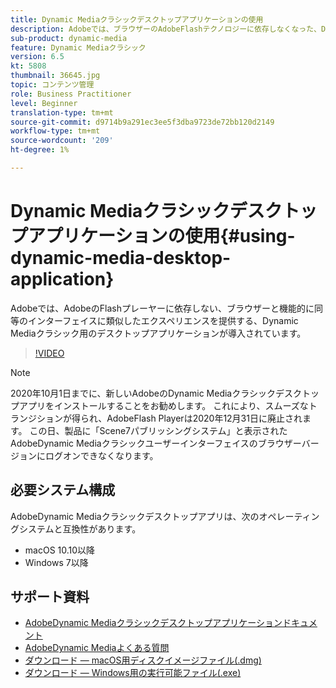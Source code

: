 ```yaml
---
title: Dynamic Mediaクラシックデスクトップアプリケーションの使用
description: Adobeでは、ブラウザーのAdobeFlashテクノロジーに依存しなくなった、Dynamic Mediaクラシックユーザー向けのデスクトップアプリケーションが導入されています。
sub-product: dynamic-media
feature: Dynamic Mediaクラシック
version: 6.5
kt: 5808
thumbnail: 36645.jpg
topic: コンテンツ管理
role: Business Practitioner
level: Beginner
translation-type: tm+mt
source-git-commit: d9714b9a291ec3ee5f3dba9723de72bb120d2149
workflow-type: tm+mt
source-wordcount: '209'
ht-degree: 1%

---
```



# Dynamic Mediaクラシックデスクトップアプリケーションの使用{#using-dynamic-media-desktop-application}

Adobeでは、AdobeのFlashプレーヤーに依存しない、ブラウザーと機能的に同等のインターフェイスに類似したエクスペリエンスを提供する、Dynamic Mediaクラシック用のデスクトップアプリケーションが導入されています。

>[!VIDEO](https://video.tv.adobe.com/v/36645/?quality=12)

>[!NOTE]
>
> 2020年10月1日までに、新しいAdobeのDynamic Mediaクラシックデスクトップアプリをインストールすることをお勧めします。 これにより、スムーズなトランジションが得られ、AdobeFlash Playerは2020年12月31日に廃止されます。 この日、製品に「Scene7パブリッシングシステム」と表示されたAdobeDynamic Mediaクラシックユーザーインターフェイスのブラウザーバージョンにログオンできなくなります。

## 必要システム構成

AdobeDynamic Mediaクラシックデスクトップアプリは、次のオペレーティングシステムと互換性があります。

* macOS 10.10以降
* Windows 7以降

## サポート資料

* [AdobeDynamic Mediaクラシックデスクトップアプリケーションドキュメント](https://docs.adobe.com/content/help/en/dynamic-media-classic/using/intro/dynamic-media-classic-desktop-app.html)
* [AdobeDynamic Mediaよくある質問](https://docs.adobe.com/content/help/en/dynamic-media-classic/using/new-ui-2020.html)
* [ダウンロード — macOS用ディスクイメージファイル(.dmg)](http://download.macromedia.com/dynamic-media-classic/20.20.1/adobe-dynamic-media-classic-20.20.1.dmg)
* [ダウンロード — Windows用の実行可能ファイル(.exe)](http://download.macromedia.com/dynamic-media-classic/20.20.1/adobe-dynamic-media-classic-20.20.1.exe)
